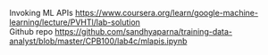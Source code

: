 Invoking ML APIs https://www.coursera.org/learn/google-machine-learning/lecture/PVHTl/lab-solution <br/>
Github repo https://github.com/sandhyaparna/training-data-analyst/blob/master/CPB100/lab4c/mlapis.ipynb <br/>






